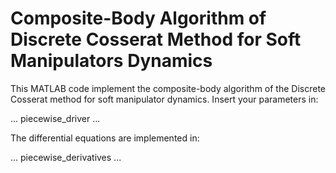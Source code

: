 # Composite-Body Algorithm of Discrete Cosserat Method for Soft Manipulators Dynamics

This MATLAB code implement the composite-body algorithm of the Discrete Cosserat method for soft manipulator dynamics.
Insert your parameters in:

...
piecewise_driver
...

The differential equations are implemented in:

...
piecewise_derivatives
...


